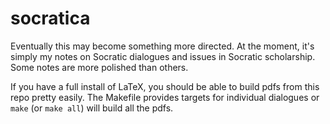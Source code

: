 # socratica

Eventually this may become something more directed. At the moment, it's simply
my notes on Socratic dialogues and issues in Socratic scholarship. Some notes
are more polished than others.

If you have a full install of LaTeX, you should be able to build pdfs from
this repo pretty easily. The Makefile provides targets for individual
dialogues or `make` (or `make all`) will build all the pdfs.
